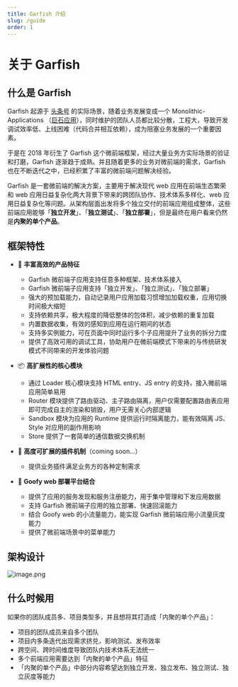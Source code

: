 ```yaml
---
title: Garfish 介绍
slug: /guide
order: 1
---
```


# 关于 Garfish

## 什么是 Garfish

Garfish 起源于 [头条号](http://mp.toutiao.com) 的实际场景，随着业务发展变成一个 Monolithic-Applications （[巨石应用](https://en.wikipedia.org/wiki/Monolithic_application)），同时维护的团队人员都比较分散，工程大，导致开发调试效率低、上线困难（代码合并相互依赖），成为阻塞业务发展的一个重要因素。

于是在 2018 年衍生了 Garfish 这个微前端框架，经过大量业务方实际场景的验证和打磨，Garfish 逐渐趋于成熟。并且随着更多的业务对微前端的需求，Garfish 也在不断迭代之中，已经积累了丰富的微前端问题解决经验。

Garfish 是一套微前端的解决方案，主要用于解决现代 web 应用在前端生态繁荣和 web 应用日益复杂化两大背景下带来的跨团队协作、技术体系多样化、web 应用日益复杂化等问题。从架构层面出发将多个独立交付的前端应用组成整体，这些前端应用能够「**独立开发**」、「**独立测试**」、「**独立部署**」，但是最终在用户看来仍然是**内聚的单个产品**。

## 框架特性

- 🌈 **丰富高效的产品特征**

  - Garfish 微前端子应用支持任意多种框架、技术体系接入
  - Garfish 微前端子应用支持「独立开发」、「独立测试」、「独立部署」
  - 强大的预加载能力，自动记录用户应用加载习惯增加加载权重，应用切换时间极大缩短
  - 支持依赖共享，极大程度的降低整体的包体积，减少依赖的重复加载
  - 内置数据收集，有效的感知到应用在运行期间的状态
  - 支持多实例能力，可在页面中同时运行多个子应用提升了业务的拆分力度
  - 提供了高效可用的调试工具，协助用户在微前端模式下带来的与传统研发模式不同带来的开发体验问题

- 📦 **高扩展性的核心模块**

  - 通过 Loader 核心模块支持 HTML entry、JS entry 的支持，接入微前端应用简单易用
  - Router 模块提供了路由驱动、主子路由隔离，用户仅需要配置路由表应用即可完成自主的渲染和销毁，用户无需关心内部逻辑
  - Sandbox 模块为应用的 Runtime 提供运行时隔离能力，能有效隔离 JS、Style 对应用的副作用影响
  - Store 提供了一套简单的通信数据交换机制

- 🎯 **高度可扩展的插件机制**（coming soon...）

  - 提供业务插件满足业务方的各种定制需求

- 🚧 **Goofy web 部署平台结合**
  - 提供了应用的服务发现和服务注册能力，用于集中管理和下发应用数据
  - 支持 Garfish 微前端子应用的独立部署、快速回滚能力
  - 结合 Goofy web 的小流量能力，能实现 Garfish 微前端应用小流量灰度能力
  - 提供了微前端场景中的菜单能力

## 架构设计

![image.png](https://p-vcloud.byteimg.com/tos-cn-i-em5hxbkur4/d456c7d2235c41daa298aba69ade435f~tplv-em5hxbkur4-noop.image?width=1126&height=454)

## 什么时候用

如果你的团队成员多、项目类型多，并且想将其打造成「内聚的单个产品」：

- 项目的团队成员来自多个团队
- 项目内多条迭代出现需求挤兑，影响测试、发布效率
- 跨空间、跨时间维度导致团队内技术体系无法统一
- 多个前端应用需要达到「内聚的单个产品」特征
- 「内聚的单个产品」中部分内容希望达到独立开发、独立发布、独立测试、独立灰度等能力
